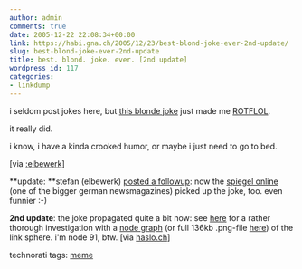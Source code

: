 ```yaml
---
author: admin
comments: true
date: 2005-12-22 22:08:34+00:00
link: https://habi.gna.ch/2005/12/23/best-blond-joke-ever-2nd-update/
slug: best-blond-joke-ever-2nd-update
title: best. blond. joke. ever. [2nd update]
wordpress_id: 117
categories:
- linkdump
---
```



i seldom post jokes here, but [this blonde joke](http://www.w-a-s-a-b-i.com/archives/2005/12/22/best-blond-joke-ever/) just made me [ROTFLOL](http://www.acronymfinder.com/acronym.aspx?rec=%7B937654C5-89E8-11D4-8351-00C04FC2C2BF%7D).
  
it really did.
  
i know, i have a kinda crooked humor, or maybe i just need to go to bed.



[via [:elbewerk](http://elbewerk.com/2005/12/der-beste-blondinenwitz.shtml#comments)]



**update: **stefan (elbewerk) [posted a followup](http://elbewerk.com/2006/01/gespont.shtml): now the [spiegel online](http://www.spiegel.de/netzwelt/netzkultur/0,1518,druck-393295,00.html) (one of the bigger german newsmagazines) picked up the joke, too. even funnier :-)



**2nd update**: the joke propagated quite a bit now: see [here](http://atrustheotaku.livejournal.com/318589.html) for a rather thorough investigation with a [node graph](http://flickr.com/photos/nikolasco/85689163/) (or full 136kb .png-file [here](http://dent.student.umd.edu/~atrus/LJ/Posts/20060112/graph.png)) of the link sphere. i'm node 91, btw. [via [haslo.ch](http://www.haslo.ch/permalink_711~en)]





technorati tags: [meme](http://www.technorati.com/tag/meme)
